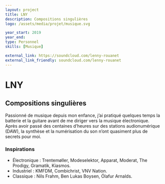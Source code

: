 ```yaml
---
layout: project
title: LNY
description: Compositions singulières
logo: /assets/media/projet/musique.svg

year_start: 2019
year_end: 
type: Personnel
skills: [Musique]

external_link: https://soundcloud.com/lenny-rouanet
external_link_friendly: soundcloud.com/lenny-rouanet
---
```


# LNY

## Compositions singulières

Passionné de musique depuis mon enfance, j’ai pratiqué quelques temps la batterie et la guitare avant de me diriger vers la musique électronique.<br>
Après avoir passé des centaines d’heures sur des stations audionumérique (DAW), la synthèse et la numérisation du son n’ont quasiment plus de secrets pour moi.


### Inspirations

- Électronique : Trentemøller, Modeselektor, Apparat, Moderat, The Prodigy, Gramatik, Kiasmos.
- Industriel : KMFDM, Combichrist, VNV Nation.
- Classique : Nils Frahm, Ben Lukas Boysen, Ólafur Arnalds.